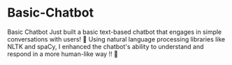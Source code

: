 # Basic-Chatbot
Basic Chatbot 
Just built a basic text-based chatbot that engages in simple conversations with users! 💬 Using natural language processing libraries like NLTK and spaCy, I enhanced the chatbot's ability to understand and respond in a more human-like way !! 🤖
